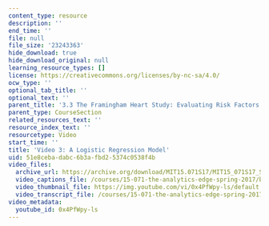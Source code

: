 ```yaml
---
content_type: resource
description: ''
end_time: ''
file: null
file_size: '23243363'
hide_download: true
hide_download_original: null
learning_resource_types: []
license: https://creativecommons.org/licenses/by-nc-sa/4.0/
ocw_type: ''
optional_tab_title: ''
optional_text: ''
parent_title: '3.3 The Framingham Heart Study: Evaluating Risk Factors to Save Lives '
parent_type: CourseSection
related_resources_text: ''
resource_index_text: ''
resourcetype: Video
start_time: ''
title: 'Video 3: A Logistic Regression Model'
uid: 51e8ceba-dabc-6b3a-fbd2-5374c0538f4b
video_files:
  archive_url: https://archive.org/download/MIT15.071S17/MIT15_071S17_Session_3.3.05_300k.mp4
  video_captions_file: /courses/15-071-the-analytics-edge-spring-2017/b0818599c613565ca134889e2c2db213_0x4PfWpy-ls.vtt
  video_thumbnail_file: https://img.youtube.com/vi/0x4PfWpy-ls/default.jpg
  video_transcript_file: /courses/15-071-the-analytics-edge-spring-2017/a21d6ac42e8b2bb03204d4a50660a026_0x4PfWpy-ls.pdf
video_metadata:
  youtube_id: 0x4PfWpy-ls
---
```

